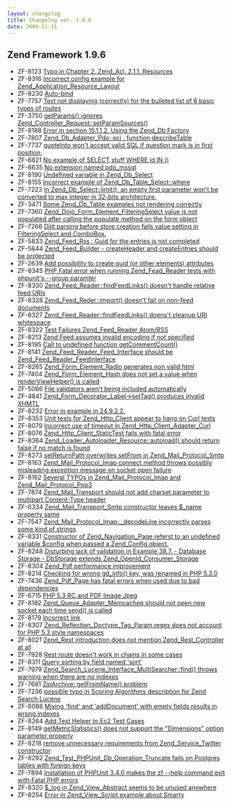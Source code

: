 ```yaml
---
layout: changelog
title: Changelog ver. 1.9.6
date: 2009-11-11
---
```


## Zend Framework 1.9.6

- ZF-8123	[Typo in Chapter 2. Zend_Acl, 2.1.1. Resources](/issue/browse/ZF-8123)
- ZF-8316	[Incorrect config example for Zend_Application_Resource_Layout](/issue/browse/ZF-8316)
- ZF-8230	[Auto-bind](/issue/browse/ZF-8230)
- ZF-7757	[Text not displaying (correctly) for the bulleted list of 6 basic types of routes](/issue/browse/ZF-7757)
- ZF-3750	[getParams() ignores Zend_Controller_Request::setParamSources()](/issue/browse/ZF-3750)
- ZF-8188	[Error in section 15.1.1.2. Using the Zend_Db Factory](/issue/browse/ZF-8188)
- ZF-7807	[Zend_Db_Adapter_Pdo: oci : function describeTable](/issue/browse/ZF-7807)
- ZF-7737	[quoteInto won't accept valid SQL if question mark is in first position.](/issue/browse/ZF-7737)
- ZF-6821	[No example of SELECT stuff WHERE id IN ()](/issue/browse/ZF-6821)
- ZF-6635	[No extension named pdo_mssql](/issue/browse/ZF-6635)
- ZF-8190	[Undefined variable in Zend_Db_Select](/issue/browse/ZF-8190)
- ZF-8155	[Incorrect example of Zend_Db_Table_Select::where](/issue/browse/ZF-8155)
- ZF-7223	[In Zend_Db_Select::limit(), an empty first parameter won't be converted to max integer in 32-bits architecture.](/issue/browse/ZF-7223)
- ZF-3471	[Some Zend_Db_Table examples not rendering correctly](/issue/browse/ZF-3471)
- ZF-7360	[Zend_Dojo_Form_Element_FilteringSelect value is not populated after calling the populate method on the form object](/issue/browse/ZF-7360)
- ZF-7266	[Dijit parsing before store creation fails value setting in FilteringSelect and ComboBox.](/issue/browse/ZF-7266)
- ZF-5833	[Zend_Feed_Rss : Guid for the entries is not completed](/issue/browse/ZF-5833)
- ZF-5644	[Zend_Feed_Builder - createHeader and createEntries should be protected](/issue/browse/ZF-5644)
- ZF-2639	[Add possibility to create guid (or other elements) attributes ](/issue/browse/ZF-2639)
- ZF-8345	[PHP Fatal error when running Zend_Fead_Reader tests with phpunit's --group paramter](/issue/browse/ZF-8345)
- ZF-8330	[Zend_Feed_Reader::findFeedLinks() doesn't handle relative feed URIs](/issue/browse/ZF-8330)
- ZF-8328	[Zend_Feed_Reder::import() doesn't fail on non-feed documents](/issue/browse/ZF-8328)
- ZF-8327	[Zend_Feed_Reader::findFeedLinks() doens't cleanup URI whitespace](/issue/browse/ZF-8327)
- ZF-8322	[Test Failures Zend_Feed_Reader Atom/RSS](/issue/browse/ZF-8322)
- ZF-8213	[Zend Feed assumes invalid encoding if not specified](/issue/browse/ZF-8213)
- ZF-8195	[Call to undefined function getCommentCount() ](/issue/browse/ZF-8195)
- ZF-8141	[Zend_Feed_Reader_Feed_Interface should be Zend_Feed_Reader_FeedInterface](/issue/browse/ZF-8141)
- ZF-8265	[Zend_Form_Element_Radio generates non valid html](/issue/browse/ZF-8265)
- ZF-7404	[Zend_Form_Element_Hash does not set a value when renderViewHelper() is called](/issue/browse/ZF-7404)
- ZF-5066	[File validators aren't being included automatically](/issue/browse/ZF-5066)
- ZF-4841	[Zend_Form_Decorator_Label->setTag() produces invalid XHMTL](/issue/browse/ZF-4841)
- ZF-8232	[Error in example in 24.9.2.2.](/issue/browse/ZF-8232)
- ZF-8353	[Unit tests for Zend_Http_Client appear to hang on Curl tests](/issue/browse/ZF-8353)
- ZF-8079	[Incorrect use of timeout in Zend_Http_Client_Adapter_Curl](/issue/browse/ZF-8079)
- ZF-8076	[Zend_Http_Client_StaticTest fails with fatal error](/issue/browse/ZF-8076)
- ZF-8364	[Zend_Loader_Autoloader_Resource::autoload() should return false if no match is found](/issue/browse/ZF-8364)
- ZF-8273	[setReturnPath overwrites setFrom in Zend_Mail_Protocol_Smtp](/issue/browse/ZF-8273)
- ZF-8163	[Zend_Mail_Protocol_Imap connect method throws possibly misleading exception message on socket open failure](/issue/browse/ZF-8163)
- ZF-8162	[Several TYPOs in Zend_Mail_Protocol_Imap and Zend_Mail_Protocol_Pop3](/issue/browse/ZF-8162)
- ZF-7874	[Zend_Mail_Transport should not add charset parameter to multipart Content-Type header](/issue/browse/ZF-7874)
- ZF-6334	[Zend_Mail_Transport_Smtp constructor leaves $_name property same](/issue/browse/ZF-6334)
- ZF-7547	[Zend_Mail_Protocol_Imap::_decodeLine incorrectly parses some kind of strings](/issue/browse/ZF-7547)
- ZF-8331	[Constructor of Zend_Navigation_Page referst to an undefined variable $config when passed a Zend_Config object.](/issue/browse/ZF-8331)
- ZF-8248	[Disturbing lack of validation in Example 38.7. - Database Storage -  DbStorage extends Zend_OpenId_Consumer_Storage](/issue/browse/ZF-8248)
- ZF-8304	[Zend_Pdf performance improvement](/issue/browse/ZF-8304)
- ZF-8214	[Checking for wrong gd_info() key, was renamed in PHP 5.3.0](/issue/browse/ZF-8214)
- ZF-7436	[Zend_Pdf_Page has fatal errors when used due to bad dependencies](/issue/browse/ZF-7436)
- ZF-6715	[PHP 5.3 RC and PDF Image Jpeg](/issue/browse/ZF-6715)
- ZF-8182	[Zend_Queue_Adapter_Memcacheq should not open new socket each time send() is called](/issue/browse/ZF-8182)
- ZF-8179	[Incorrect link](/issue/browse/ZF-8179)
- ZF-8307	[Zend_Reflection_Doctype_Tag_Param regex does not account for PHP 5.3 style namespaces](/issue/browse/ZF-8307)
- ZF-8021	[Zend_Rest introduction does not mention Zend_Rest_Controller at all](/issue/browse/ZF-8021)
- ZF-7928	[Rest route doesn't work in chains in some cases](/issue/browse/ZF-7928)
- ZF-8311	[Query sorting by field named 'sort'](/issue/browse/ZF-8311)
- ZF-7979	[Zend_Search_Lucene_Interface_MultiSearcher::find() throws warning when there are no indexes](/issue/browse/ZF-7979)
- ZF-7681	[ZipArchive::getFromName() problem](/issue/browse/ZF-7681)
- ZF-7236	[possible typo in Scoring Algorithms description for Zend Search Lucene](/issue/browse/ZF-7236)
- ZF-6088	[Mixing 'find' and 'addDocument' with empty fields results in wrong indexes](/issue/browse/ZF-6088)
- ZF-8264	[Add Test Helper to Ec2 Test Cases](/issue/browse/ZF-8264)
- ZF-8149	[getMetricStatistics() does not support the "Dimensions" option parameter properly](/issue/browse/ZF-8149)
- ZF-8218	[remove unnecessary requirements from Zend_Service_Twitter constructor](/issue/browse/ZF-8218)
- ZF-8292	[Zend_Test_PHPUnit_Db_Operation_Truncate fails on Postgres tables with foreign keys](/issue/browse/ZF-8292)
- ZF-7894	[Installation of PHPUnit 3.4.0 makes the zf --help command exit with Fatal PHP errors](/issue/browse/ZF-7894)
- ZF-8320	[$_log in Zend_View_Abstract seems to be unused anywhere](/issue/browse/ZF-8320)
- ZF-8254	[Error in Zend_View_Script example about Smarty](/issue/browse/ZF-8254)

